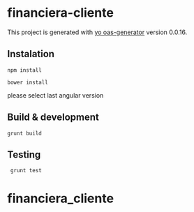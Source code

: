 # financiera-cliente

This project is generated with [yo oas-generator](https://github.com/fabianLeon/oas)
version 0.0.16.

## Instalation
```
npm install
```
```
bower install
```

please select last angular version

## Build & development
```
grunt build
```

## Testing
```
 grunt test
```
# financiera_cliente
